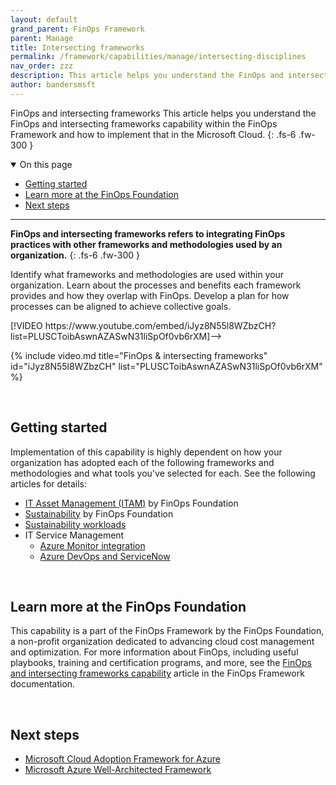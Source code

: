 ```yaml
---
layout: default
grand_parent: FinOps Framework
parent: Manage
title: Intersecting frameworks
permalink: /framework/capabilities/manage/intersecting-disciplines
nav_order: zzz
description: This article helps you understand the FinOps and intersecting frameworks capability within the FinOps Framework and how to implement that in the Microsoft Cloud.
author: bandersmsft
---
```


<!--
ms.author: banders
ms.date: 06/22/2023
ms.topic: conceptual
ms.service: finops
ms.reviewer: micflan
-->

<span class="fs-9 d-block mb-4">FinOps and intersecting frameworks</span>
This article helps you understand the FinOps and intersecting frameworks capability within the FinOps Framework and how to implement that in the Microsoft Cloud.
{: .fs-6 .fw-300 }

<details open markdown="1">
    <summary class="fs-2 text-uppercase">On this page</summary>

- [Getting started](#getting-started)
- [Learn more at the FinOps Foundation](#learn-more-at-the-finops-foundation)
- [Next steps](#next-steps)

</details>

---

<a name="definition"></a>
**FinOps and intersecting frameworks refers to integrating FinOps practices with other frameworks and methodologies used by an organization.**
{: .fs-6 .fw-300 }

Identify what frameworks and methodologies are used within your organization. Learn about the processes and benefits each framework provides and how they overlap with FinOps. Develop a plan for how processes can be aligned to achieve collective goals.

<!-->[!VIDEO https://www.youtube.com/embed/iJyz8N55l8WZbzCH?list=PLUSCToibAswnAZASwN31liSpOf0vb6rXM]-->
{% include video.md title="FinOps &amp; intersecting frameworks" id="iJyz8N55l8WZbzCH" list="PLUSCToibAswnAZASwN31liSpOf0vb6rXM" %}

<br>

## Getting started

Implementation of this capability is highly dependent on how your organization has adopted each of the following frameworks and methodologies and what tools you've selected for each. See the following articles for details:

- [IT Asset Management (ITAM)](https://www.finops.org/framework/capabilities/finops-itam/) by FinOps Foundation
- [Sustainability](https://www.finops.org/framework/capabilities/finops-sustainability/) by FinOps Foundation
- [Sustainability workloads](https://learn.microsoft.com/azure/well-architected/sustainability/sustainability-get-started)
- IT Service Management
  - [Azure Monitor integration](https://learn.microsoft.com/azure/azure-monitor/alerts/itsmc-overview.md)
  - [Azure DevOps and ServiceNow](https://learn.microsoft.com/azure/devops/pipelines/release/approvals/servicenow)

<br>

## Learn more at the FinOps Foundation

This capability is a part of the FinOps Framework by the FinOps Foundation, a non-profit organization dedicated to advancing cloud cost management and optimization. For more information about FinOps, including useful playbooks, training and certification programs, and more, see the [FinOps and intersecting frameworks capability](https://www.finops.org/framework/capabilities/finops-intersection/) article in the FinOps Framework documentation.

<br>

## Next steps

- [Microsoft Cloud Adoption Framework for Azure](https://learn.microsoft.com/azure/cloud-adoption-framework/overview)
- [Microsoft Azure Well-Architected Framework](https://learn.microsoft.com/azure/well-architected/)

<br>
